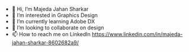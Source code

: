 - 👋 Hi, I’m Majeda Jahan Sharkar
- 👀 I’m interested in Graphics Design
- 🌱 I’m currently learning Adobe DX
- 💞️ I’m looking to collaborate on design
- 📫 How to reach me on LinkedIn https://www.linkedin.com/in/majeda-jahan-sharkar-8602682a9/

<!---
mjsharkar/mjsharkar is a ✨ special ✨ repository because its `README.md` (this file) appears on your GitHub profile.
You can click the Preview link to take a look at your changes.
--->
